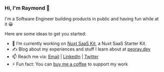### Hi, I'm Raymond 👋

I'm a Software Engineer building products in public and having fun while at it 😀


<!-- I’ve been doing software development for over 4 years and enjoy working with technologies such as Javascript, Vue, Node, MongoDB, TailwindCSS, etc. -->

<!--
Besides programming and writing, I enjoy watching football and movies, playing chess when possible, hanging out with friends and family, reading books, and doing my best to learn Guitar.
-->

<!--
**peoray/peoray** is a ✨ _special_ ✨ repository because its `README.md` (this file) appears on your GitHub profile.
-->

Here are some ideas to get you started:

<!-- - 🌱 I’m currently learning ... -->
<!-- - 🤔 I’m looking for help with ... -->
<!-- - 👯 I’m looking to collaborate on impactful OSS projects -->
<!-- - 💬 Ping me about Vue, Nuxt, Vue Chakra UI -->

- 🔭 I’m currently working on [Nuxt SaaS Kit](https://www.nuxtsaaskit.com/), a Nuxt SaaS Starter Kit.
- :writing_hand: Blog about my experiences and stuff I learn about at [peoray.dev](https://peoray.dev)
- 📫 Reach me via: [Email](mailto:emmanuelrayymond@gmail.com) | [LinkedIn](https://www.linkedin.com/in/peoray/) | [Twitter](https://twitter.com/peoray_)
- ⚡ Fun fact: You can [buy me a coffee](https://www.buymeacoffee.com/peoray) to support my work

